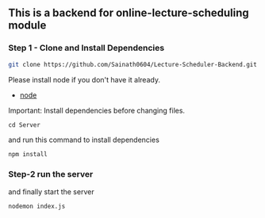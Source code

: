 ## This is a backend for online-lecture-scheduling module

### Step 1 - Clone and Install Dependencies


```bash
git clone https://github.com/Sainath0604/Lecture-Scheduler-Backend.git
```
Please install node if you don't have it already.

- [node](https://nodejs.org/)

Important: Install dependencies before changing files.

```shell
cd Server
```

and run this command to install dependencies

```bash
npm install
```


### Step-2 run the server

and finally start the server

```bash
nodemon index.js
```
